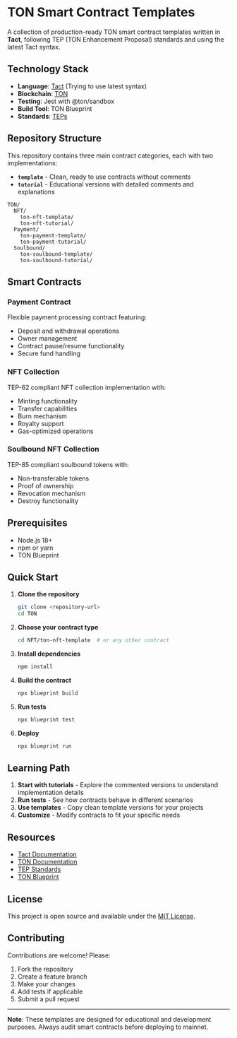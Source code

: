 # TON Smart Contract Templates

A collection of production-ready TON smart contract templates written in **Tact**, following TEP (TON Enhancement Proposal) standards and using the latest Tact syntax.

## Technology Stack

- **Language**: [Tact](https://tact-lang.org/) (Trying to use latest syntax)
- **Blockchain**: [TON](https://ton.org/)
- **Testing**: Jest with @ton/sandbox
- **Build Tool**: TON Blueprint
- **Standards**: [TEPs](https://github.com/ton-blockchain/TEPs/tree/master)

## Repository Structure

This repository contains three main contract categories, each with two implementations:

- **`template`** - Clean, ready to use contracts without comments
- **`tutorial`** - Educational versions with detailed comments and explanations

```
TON/
  NFT/
    ton-nft-template/ 
    ton-nft-tutorial/
  Payment/
    ton-payment-template/
    ton-payment-tutorial/
  Soulbound/
    ton-soulbound-template/
    ton-soulbound-tutorial/
```

## Smart Contracts

### Payment Contract
Flexible payment processing contract featuring:
- Deposit and withdrawal operations
- Owner management
- Contract pause/resume functionality
- Secure fund handling

### NFT Collection
TEP-62 compliant NFT collection implementation with:
- Minting functionality
- Transfer capabilities
- Burn mechanism
- Royalty support
- Gas-optimized operations

### Soulbound NFT Collection
TEP-85 compliant soulbound tokens with:
- Non-transferable tokens
- Proof of ownership
- Revocation mechanism
- Destroy functionality

## Prerequisites

- Node.js 18+
- npm or yarn
- TON Blueprint

## Quick Start

1. **Clone the repository**
   ```bash
   git clone <repository-url>
   cd TON
   ```

2. **Choose your contract type**
   ```bash
   cd NFT/ton-nft-template  # or any other contract
   ```

3. **Install dependencies**
   ```bash
   npm install
   ```

4. **Build the contract**
   ```bash
   npx blueprint build
   ```

5. **Run tests**
   ```bash
   npx blueprint test
   ```

6. **Deploy**
   ```bash
   npx blueprint run
   ```

## Learning Path

1. **Start with tutorials** - Explore the commented versions to understand implementation details
2. **Run tests** - See how contracts behave in different scenarios
3. **Use templates** - Copy clean template versions for your projects
4. **Customize** - Modify contracts to fit your specific needs

## Resources

- [Tact Documentation](https://tact-lang.org/)
- [TON Documentation](https://ton.org/docs/)
- [TEP Standards](https://github.com/ton-blockchain/TEPs)
- [TON Blueprint](https://github.com/ton-org/blueprint)

## License

This project is open source and available under the [MIT License](LICENSE).

## Contributing

Contributions are welcome! Please:
1. Fork the repository
2. Create a feature branch
3. Make your changes
4. Add tests if applicable
5. Submit a pull request

---

**Note**: These templates are designed for educational and development purposes. Always audit smart contracts before deploying to mainnet.